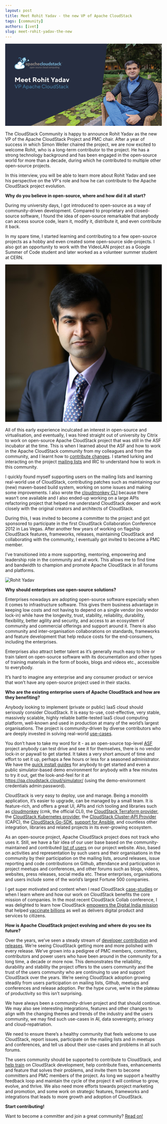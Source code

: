 ```yaml
---
layout: post
title: Meet Rohit Yadav - the new VP of Apache CloudStack
tags: [community]
authors: [ivet]
slug: meet-rohit-yadav-the-new
---
```


[![Rohit Yadav](header.jpg "Rohit Yadav - the new VP of Apache CloudStack")](/blog/meet-rohit-yadav-the-new)

The CloudStack Community is happy to announce Rohit Yadav as the new VP of the
Apache CloudStack Project and PMC chair. After a year of success in which Simon
Weller chaired the project, we are now excited to welcome Rohit, who is a
long-term contributor to the project. He has a strong technology background and
has been engaged in the open-source world for more than a decade, during which
he contributed to multiple other open-source projects.

In this interview, you will be able to learn more about Rohit Yadav and see his
perspective on the VP's role and how he can contribute to the Apache CloudStack
project evolution.

<!-- truncate -->

**Why do you believe in open-source, where and how did it all start?**

During my university days, I got introduced to open-source as a way of
community-driven development. Compared to proprietary and closed-source
software, I found the idea of open-source remarkable that anybody can access
source code, learn it, modify it, distribute it, and even contribute it back.

In my spare time, I started learning and contributing to a few open-source
projects as a hobby and even created some open-source side-projects. I also got
an opportunity to work with the VideoLAN project as a Google Summer of Code
student and later worked as a volunteer summer student at CERN.

![Rohit Yadav](small-photo.jpg "Rohit Yadav")

All of this early experience inculcated an interest in open-source and
virtualisation, and eventually, I was hired straight out of university by Citrix
to work on open-source Apache CloudStack project that was still in the ASF
incubator at the time. This is when I learned about the ASF and how to work in
the Apache CloudStack community from my colleagues and from the community, and I
learnt how to [contribute changes](https://infra.apache.org/contributors.html).
I started lurking and interacting on the project [mailing lists](/mailing-lists)
and IRC to understand how to work in this community.

I quickly found myself supporting users on the mailing lists and learning
real-world use of CloudStack, contributing patches such as maintaining our (new)
maven-based build system, working on some issues and making some improvements. I
also wrote the [cloudmonkey
CLI](https://github.com/apache/cloudstack-cloudmonkey) because there wasn’t one
available and I also ended-up working on a large APIs refactoring project that
helped me understand CloudStack deeper and work closely with the original
creators and architects of CloudStack.

During this, I was invited to become a committer to the project and got
sponsored to participate in the first CloudStack Collaboration Conference 2012
in Las Vegas. After another few years of working on flagship CloudStack
features, frameworks, releases, maintaining CloudStack and collaborating with
the community, I eventually got invited to become a PMC member.

I’ve transitioned into a more supporting, mentoring, empowering and leadership
role in the community and at work. This allows me to find time and bandwidth to
champion and promote Apache CloudStack in all forums and platforms.

![Rohit Yadav](photo.jpg "Rohit Yadav")

**Why should enterprises use open-source solutions?**

Enterprises nowadays are adopting open-source software especially when it comes
to infrastructure software. This gives them business advantage in keeping low
costs and not having to depend on a single vendor (no vendor lock-in) while have
the longevity, trust, stability, reliability, durability, flexibility, better
agility and security, and access to an ecosystem of community and commercial
offerings and support around it. There is also community and inter-organisation
collaborations on standards, frameworks and feature development that help reduce
costs for the end-consumers, including the enterprises.

Enterprises also attract better talent as it’s generally much easy to hire or
train talent on open-source software with its documentation and other types of
training materials in the form of books, blogs and videos etc., accessible to
everybody.

It’s hard to imagine any enterprise and any consumer product or service that
won’t have any open-source project used in their stacks.

**Who are the existing enterprise users of Apache CloudStack and how are they benefiting?**

Anybody looking to implement (private or public) IaaS cloud should seriously
consider CloudStack. It is easy to-use, cost-effective, very stable, massively
scalable, highly reliable battle-tested IaaS cloud computing platform,
well-known and used in production at many of the world’s largest organisations.
The project is community-driven by diverse contributors who are deeply invested
in solving real-world
[use-cases](https://cwiki.apache.org/confluence/display/CLOUDSTACK/Case+Studies).

You don’t have to take my word for it - as an open-source top-level
[ASF](https://apache.org/) project anybody can test drive and see it for
themselves, there is no vendor lock-in or paywall to get started. It takes a
very short amount of time and effort to set it up, perhaps a few hours or less
for a seasoned administrator. We have the [quick install
guides](https://docs.cloudstack.apache.org/en/latest/quickinstallationguide/qig.html)
for anybody to get started and even a public simulator-based demo environment
for anybody with a few minutes to try it out, get the look-and-feel for it at
https://qa.cloudstack.cloud/simulator/ (using the demo-environment credentials
admin:password).

CloudStack is very easy to deploy, use and manage. Being a monolith application,
it’s easier to upgrade, can be managed by a small team. It is feature-rich, and
offers a great UI, APIs and rich tooling and libraries such as
[cloudmonkey](https://github.com/apache/cloudstack-cloudmonkey) (cmk, the
official CLI), the [CloudStack Terraform
provider](https://github.com/apache/cloudstack-terraform-provider), the
[CloudStack Kubernetes
provider](https://github.com/apache/cloudstack-kubernetes-provider), the
[CloudStack Cluster-API Provider](https://cluster-api-cloudstack.sigs.k8s.io/)
(CAPC), the [CloudStack Go-SDK](https://github.com/apache/cloudstack-go),
[support for
Ansible](https://docs.ansible.com/ansible/latest/scenario_guides/guide_cloudstack.html),
and countless other integration, libraries and related projects in its
ever-growing ecosystem.

As an open-source project, Apache CloudStack project does not track who uses it.
Still, we have a fair idea of our user base based on the community-maintained
and contributed [list of users](https://cloudstack.apache.org/users.html) on our
project website. Also, based on activities and representation by such users and
their organisations in the community by their participation on the mailing
lists, around releases, issue reporting and code contributions on Github,
attendance and participation in project meetups and conferences, and other
forums such as blogs, videos, websites, press releases, social media etc. These
enterprises, organisations and users include some of the world’s largest Fortune
500 companies.

I get super motivated and content when I read CloudStack
[case-studies](https://cwiki.apache.org/confluence/display/CLOUDSTACK/Case+Studies)
or when I learn where and how our work on CloudStack benefits the core mission
of companies. In the most recent CloudStack Collab conference, I was delighted
to learn how CloudStack [empowers the Digital India
mission](https://www.youtube.com/watch?v=xq2LVY18GU8) that helped [vaccinate
billions](https://www.cowin.gov.in/) as well as delivers digital product and
services to citizens.

**How is Apache CloudStack project evolving and where do you see its future?**

Over the years, we’ve seen a steady stream of [developer
contribution](https://github.com/apache/cloudstack/graphs/contributors) and
[releases](https://github.com/apache/cloudstack/releases). We’re seeing
CloudStack getting more and more polished with every release. We’ve grown into a
pedigree of PMC members, committers, contributors and power users who have been
around in the community for a long time, a decade or more now. This demonstrates
the reliability, durability and stability the project offers to the users
community and the trust of the users community who are continuing to use and
support CloudStack over the years. We’re seeing CloudStack adoption growing
steadily from users participation on mailing lists, Github, meetups and
conferences and release adoption. Per the hype curve, we’re in the plateau of
productivity so this isn’t surprising.

We have always been a community-driven project and that should continue. We may
also see interesting integrations, features and other changes to align with the
changing themes and trends of the industry and the users community, we may find
such use-cases in AI, data sovereignty, privacy and cloud-repatriation.

We need to ensure there’s a healthy community that feels welcome to use
CloudStack, report issues, participate on the mailing lists and in meetups and
conferences, and tell us about their use-cases and problems in all such forums.

The users community should be supported to contribute to CloudStack, and [help
train](https://github.com/shapeblue/hackerbook) on CloudStack development, help
contribute fixes, enhancements and feature that solves their problems, and
invite them to become committers and PMC members of the project. As long we
support a healthy feedback loop and maintain the cycle of the project it will
continue to grow, evolve, and thrive. We also need more efforts towards project
marketing and promotion, and some work on strategic features, frameworks and
integrations that leads to more growth and adoption of CloudStack.

**Start contributing!**

Want to become a committer and join a great community? [Read on!](/contribute)
